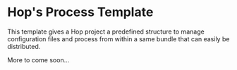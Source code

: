# Hop's Process Template

This template gives a Hop project a predefined structure to manage configuration files and process from within a same bundle that can easily be distributed.

More to come soon...